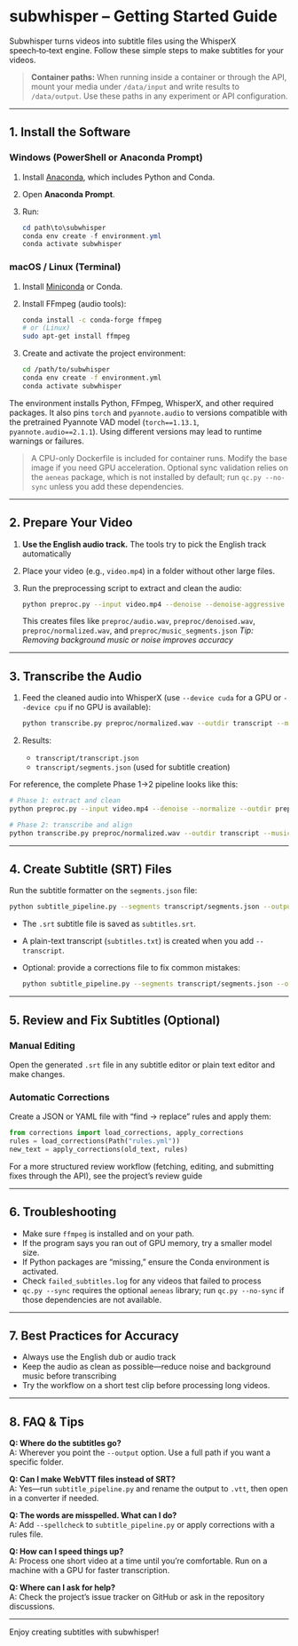 # subwhisper – Getting Started Guide

Subwhisper turns videos into subtitle files using the WhisperX speech‑to‑text engine.
Follow these simple steps to make subtitles for your videos.

> **Container paths:** When running inside a container or through the API, mount
> your media under `/data/input` and write results to `/data/output`. Use these
> paths in any experiment or API configuration.

---

## 1. Install the Software

### Windows (PowerShell or Anaconda Prompt)

1. Install [Anaconda](https://www.anaconda.com/download), which includes Python and Conda.
2. Open **Anaconda Prompt**.
3. Run:

   ```powershell
   cd path\to\subwhisper
   conda env create -f environment.yml
   conda activate subwhisper
   ```

### macOS / Linux (Terminal)

1. Install [Miniconda](https://docs.conda.io/en/latest/miniconda.html) or Conda.
2. Install FFmpeg (audio tools):

   ```bash
   conda install -c conda-forge ffmpeg
   # or (Linux)
   sudo apt-get install ffmpeg
   ```
3. Create and activate the project environment:

   ```bash
   cd /path/to/subwhisper
   conda env create -f environment.yml
   conda activate subwhisper
   ```

The environment installs Python, FFmpeg, WhisperX, and other required packages.
It also pins `torch` and `pyannote.audio` to versions compatible with the
pretrained Pyannote VAD model (`torch==1.13.1`, `pyannote.audio==2.1.1`). Using
different versions may lead to runtime warnings or failures.

> A CPU-only Dockerfile is included for container runs. Modify the base image if
> you need GPU acceleration. Optional sync validation relies on the `aeneas`
> package, which is not installed by default; run `qc.py --no-sync` unless you
> add these dependencies.

---

## 2. Prepare Your Video

1. **Use the English audio track.** The tools try to pick the English track automatically
2. Place your video (e.g., `video.mp4`) in a folder without other large files.
3. Run the preprocessing script to extract and clean the audio:

   ```bash
   python preproc.py --input video.mp4 --denoise --denoise-aggressive 0.9 --normalize --outdir preproc
   ```

   This creates files like `preproc/audio.wav`, `preproc/denoised.wav`, `preproc/normalized.wav`, and `preproc/music_segments.json`
   *Tip: Removing background music or noise improves accuracy*

---

## 3. Transcribe the Audio

1. Feed the cleaned audio into WhisperX (use `--device cuda` for a GPU or
   `--device cpu` if no GPU is available):

   ```bash
   python transcribe.py preproc/normalized.wav --outdir transcript --music-segments preproc/music_segments.json --device cuda
   ```

2. Results:
   - `transcript/transcript.json`
   - `transcript/segments.json` (used for subtitle creation)

For reference, the complete Phase 1→2 pipeline looks like this:

```bash
# Phase 1: extract and clean
python preproc.py --input video.mp4 --denoise --normalize --outdir preproc

# Phase 2: transcribe and align
python transcribe.py preproc/normalized.wav --outdir transcript --music-segments preproc/music_segments.json --device cuda
```

---

## 4. Create Subtitle (SRT) Files

Run the subtitle formatter on the `segments.json` file:

```bash
python subtitle_pipeline.py --segments transcript/segments.json --output subtitles.srt --transcript
```

- The `.srt` subtitle file is saved as `subtitles.srt`.
- A plain-text transcript (`subtitles.txt`) is created when you add `--transcript`.
- Optional: provide a corrections file to fix common mistakes:

  ```bash
  python subtitle_pipeline.py --segments transcript/segments.json --output subtitles.srt --corrections rules.yml
  ```

---

## 5. Review and Fix Subtitles (Optional)

### Manual Editing
Open the generated `.srt` file in any subtitle editor or plain text editor and make changes.

### Automatic Corrections
Create a JSON or YAML file with “find → replace” rules and apply them:

```python
from corrections import load_corrections, apply_corrections
rules = load_corrections(Path("rules.yml"))
new_text = apply_corrections(old_text, rules)
```

For a more structured review workflow (fetching, editing, and submitting fixes through the API), see the project’s review guide

---

## 6. Troubleshooting

- Make sure `ffmpeg` is installed and on your path.
- If the program says you ran out of GPU memory, try a smaller model size.
- If Python packages are “missing,” ensure the Conda environment is activated.
- Check `failed_subtitles.log` for any videos that failed to process
- `qc.py --sync` requires the optional `aeneas` library; run `qc.py --no-sync` if
  those dependencies are not available.

---

## 7. Best Practices for Accuracy

- Always use the English dub or audio track
- Keep the audio as clean as possible—reduce noise and background music before transcribing
- Try the workflow on a short test clip before processing long videos.

---

## 8. FAQ & Tips

**Q: Where do the subtitles go?**  
A: Wherever you point the `--output` option. Use a full path if you want a specific folder.

**Q: Can I make WebVTT files instead of SRT?**  
A: Yes—run `subtitle_pipeline.py` and rename the output to `.vtt`, then open in a converter if needed.

**Q: The words are misspelled. What can I do?**  
A: Add `--spellcheck` to `subtitle_pipeline.py` or apply corrections with a rules file.

**Q: How can I speed things up?**  
A: Process one short video at a time until you’re comfortable. Run on a machine with a GPU for faster transcription.

**Q: Where can I ask for help?**  
A: Check the project’s issue tracker on GitHub or ask in the repository discussions.

---

Enjoy creating subtitles with subwhisper!

